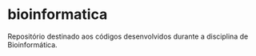 # bioinformatica
Repositório destinado aos códigos desenvolvidos durante a disciplina de Bioinformática.

